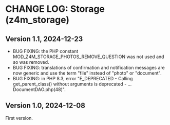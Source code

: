 # CHANGE LOG: Storage (z4m_storage)

## Version 1.1, 2024-12-23
- BUG FIXING: the PHP constant MOD_Z4M_STORAGE_PHOTOS_REMOVE_QUESTION was not used and so was removed.
- BUG FIXING: translations of confirmation and notification messages are now generic and use the term "file" instead of "photo" or "document".
- BUG FIXING: in PHP 8.3, error "E_DEPRECATED - Calling get_parent_class() without arguments is deprecated - ... DocumentDAO.php(48)".

## Version 1.0, 2024-12-08
First version.